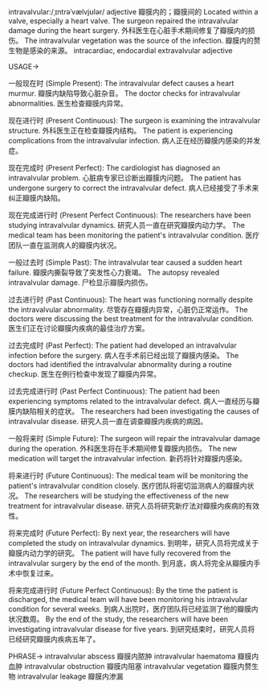 intravalvular:/ˌɪntrəˈvælvjʊlər/
adjective
瓣膜内的；瓣膜间的
Located within a valve, especially a heart valve.
The surgeon repaired the intravalvular damage during the heart surgery.  外科医生在心脏手术期间修复了瓣膜内的损伤。
The intravalvular vegetation was the source of the infection. 瓣膜内的赘生物是感染的来源。
intracardiac, endocardial
extravalvular
adjective


USAGE->

一般现在时 (Simple Present):
The intravalvular defect causes a heart murmur. 瓣膜内缺陷导致心脏杂音。
The doctor checks for intravalvular abnormalities. 医生检查瓣膜内异常。


现在进行时 (Present Continuous):
The surgeon is examining the intravalvular structure. 外科医生正在检查瓣膜内结构。
The patient is experiencing complications from the intravalvular infection. 病人正在经历瓣膜内感染的并发症。


现在完成时 (Present Perfect):
The cardiologist has diagnosed an intravalvular problem. 心脏病专家已诊断出瓣膜内问题。
The patient has undergone surgery to correct the intravalvular defect. 病人已经接受了手术来纠正瓣膜内缺陷。


现在完成进行时 (Present Perfect Continuous):
The researchers have been studying intravalvular dynamics. 研究人员一直在研究瓣膜内动力学。
The medical team has been monitoring the patient's intravalvular condition. 医疗团队一直在监测病人的瓣膜内状况。


一般过去时 (Simple Past):
The intravalvular tear caused a sudden heart failure. 瓣膜内撕裂导致了突发性心力衰竭。
The autopsy revealed intravalvular damage. 尸检显示瓣膜内损伤。


过去进行时 (Past Continuous):
The heart was functioning normally despite the intravalvular abnormality. 尽管存在瓣膜内异常，心脏仍正常运作。
The doctors were discussing the best treatment for the intravalvular condition. 医生们正在讨论瓣膜内疾病的最佳治疗方案。


过去完成时 (Past Perfect):
The patient had developed an intravalvular infection before the surgery. 病人在手术前已经出现了瓣膜内感染。
The doctors had identified the intravalvular abnormality during a routine checkup. 医生在例行检查中发现了瓣膜内异常。


过去完成进行时 (Past Perfect Continuous):
The patient had been experiencing symptoms related to the intravalvular defect. 病人一直经历与瓣膜内缺陷相关的症状。
The researchers had been investigating the causes of intravalvular disease. 研究人员一直在调查瓣膜内疾病的病因。


一般将来时 (Simple Future):
The surgeon will repair the intravalvular damage during the operation. 外科医生将在手术期间修复瓣膜内损伤。
The new medication will target the intravalvular infection. 新药将针对瓣膜内感染。


将来进行时 (Future Continuous):
The medical team will be monitoring the patient's intravalvular condition closely. 医疗团队将密切监测病人的瓣膜内状况。
The researchers will be studying the effectiveness of the new treatment for intravalvular disease. 研究人员将研究新疗法对瓣膜内疾病的有效性。


将来完成时 (Future Perfect):
By next year, the researchers will have completed the study on intravalvular dynamics. 到明年，研究人员将完成关于瓣膜内动力学的研究。
The patient will have fully recovered from the intravalvular surgery by the end of the month. 到月底，病人将完全从瓣膜内手术中恢复过来。


将来完成进行时 (Future Perfect Continuous):
By the time the patient is discharged, the medical team will have been monitoring his intravalvular condition for several weeks. 到病人出院时，医疗团队将已经监测了他的瓣膜内状况数周。
By the end of the study, the researchers will have been investigating intravalvular disease for five years. 到研究结束时，研究人员将已经研究瓣膜内疾病五年了。

PHRASE->
intravalvular abscess 瓣膜内脓肿
intravalvular haematoma 瓣膜内血肿
intravalvular obstruction 瓣膜内阻塞
intravalvular vegetation 瓣膜内赘生物
intravalvular leakage 瓣膜内渗漏
